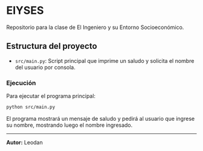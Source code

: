 
# EIYSES

Repositorio para la clase de El Ingeniero y su Entorno Socioeconómico.

## Estructura del proyecto

- `src/main.py`: Script principal que imprime un saludo y solicita el nombre del usuario por consola.

### Ejecución

Para ejecutar el programa principal:

```bash
python src/main.py
```

El programa mostrará un mensaje de saludo y pedirá al usuario que ingrese su nombre, mostrando luego el nombre ingresado.

---
**Autor:** Leodan
